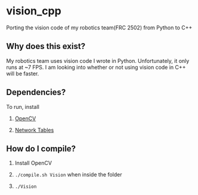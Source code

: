 # vision_cpp
Porting the vision code of my robotics team(FRC 2502) from Python to C++

## Why does this exist?

My robotics team uses vision code I wrote in Python. Unfortunately, it only runs at ~7 FPS.
I am looking into whether or not using vision code in C++ will be faster.

## Dependencies?

To run, install

1. [OpenCV](http://docs.opencv.org/2.4/doc/tutorials/introduction/table_of_content_introduction/table_of_content_introduction.html#table-of-content-introduction)

1. [Network Tables](https://github.com/wpilibsuite/ntcore)

## How do I compile?

1. Install OpenCV

2. `./compile.sh Vision` when inside the folder

3. `./Vision`
